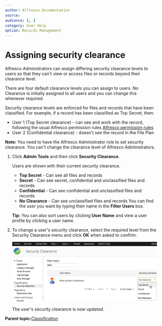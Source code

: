 ```yaml
---
author: Alfresco Documentation
source: 
audience: [, ]
category: User Help
option: Records Management
---
```


# Assigning security clearance

Alfresco Administrators can assign differing security clearance levels to users so that they can't view or access files or records beyond their clearance level.

There are four default clearance levels you can assign to users. No Clearance is initially assigned to all users and you can change this whenever required.

Security clearance levels are enforced for files and records that have been classified. For example, if a record has been classified as Top Secret, then:

-   User 1 \(Top Secret clearance\) - can see and work with the record, following the usual Alfresco permission rules [Alfresco permission rules](http://docs.alfresco.com/5.0/references/permissions_share.html)
-   User 2 \(Confidential clearance\) - doesn't see the record in the File Plan

**Note:** You need to have the Alfresco Administrator role to set security clearance. You can't change the clearance level of Alfresco Administrators.

1.  Click **Admin Tools** and then click **Security Clearance**.

    Users are shown with their current security clearance.

    -   **Top Secret** - Can see all files and records
    -   **Secret** - Can see secret, confidential and unclassified files and records
    -   **Confidential** - Can see confidential and unclassified files and records
    -   **No Clearance** - Can see unclassified files and records
    You can find the user you want by typing their name in the **Filter Users** box.

    **Tip:** You can also sort users by clicking **User Name** and view a user profile by clicking a user name.

2.  To change a user's security clearance, select the required level from the Security Clearance menu and click **OK** when asked to confirm.

    ![Assign security clearance](../images/rm-sc-menu.png)

    The user's security clearance is now updated.


**Parent topic:**[Classification](../concepts/rm-classification.md)

